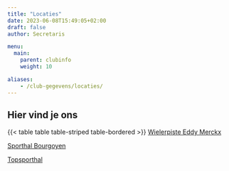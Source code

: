 ```yaml
---
title: "Locaties"
date: 2023-06-08T15:49:05+02:00
draft: false
author: Secretaris

menu:
  main:
    parent: clubinfo
    weight: 10

aliases:
    - /club-gegevens/locaties/   
---
```


## Hier vind je ons 
{{< table table table-striped table-bordered >}}
[Wielerpiste Eddy Merckx](https://www.vlaanderen.be/organisaties/administratieve-diensten-van-de-vlaamse-overheid/beleidsdomein-cultuur-jeugd-sport-en-media/sport-vlaanderen/afdeling-sportinfrastructuur/sport-vlaanderen-gent/vlaams-wielercentrum-eddy-merckx) 

[Sporthal Bourgoyen](https://stad.gent/sport2/waar-kan-ik-sporten/sporthal-bourgoyen) 

[Topsporthal](https://stad.gent/sport2/waar-kan-ik-sporten/topsporthal) 

